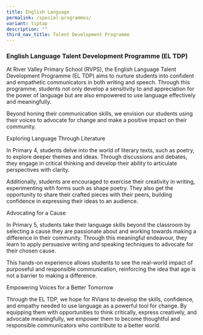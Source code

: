 ```yaml
---
title: English Language
permalink: /special-programmes/
variant: tiptap
description: ""
third_nav_title: Talent Development Programme
---
```

<h3>English Language Talent Development Programme (EL TDP)</h3>
<p>At River Valley Primary School (RVPS), the English Language Talent Development
Programme (EL TDP) aims to nurture students into confident and empathetic
communicators in both writing and speech. Through this programme, students
not only develop a sensitivity to and appreciation for the power of language
but are also empowered to use language effectively and meaningfully.</p>
<p>Beyond honing their communication skills, we envision our students using
their voices to advocate for change and make a positive impact on their
community.</p>
<p>Exploring Language Through Literature</p>
<p>In Primary 4, students delve into the world of literary texts, such as
poetry, to explore deeper themes and ideas. Through discussions and debates,
they engage in critical thinking and develop their ability to articulate
perspectives with clarity.</p>
<p>Additionally, students are encouraged to exercise their creativity in
writing, experimenting with forms such as shape poetry. They also get the
opportunity to share their crafted pieces with their peers, building confidence
in expressing their ideas to an audience.</p>
<p>Advocating for a Cause</p>
<p>In Primary 5, students take their language skills beyond the classroom
by selecting a cause they are passionate about and working towards making
a difference in their community. Through this meaningful endeavour, they
learn to apply persuasive writing and speaking techniques to advocate for
their chosen cause.</p>
<p>This hands-on experience allows students to see the real-world impact
of purposeful and responsible communication, reinforcing the idea that
age is not a barrier to making a difference.</p>
<p>Empowering Voices for a Better Tomorrow</p>
<p>Through the EL TDP, we hope for RVians to develop the skills, confidence,
and empathy needed to use language as a powerful tool for change. By equipping
them with opportunities to think critically, express creatively, and advocate
meaningfully, we empower them to become thoughtful and responsible communicators
who contribute to a better world.</p>
<p></p>